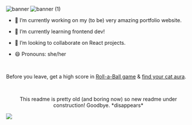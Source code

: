 
![banner](https://user-images.githubusercontent.com/46225470/136684912-45112657-cfd1-4541-8bba-96397f08c751.png)
![banner (1)](https://user-images.githubusercontent.com/46225470/136685118-afb03de5-fb94-4256-a024-958a8dad245e.png)


- 🔭 I’m currently working on my (to be) very amazing portfolio website.

- 🌱 I’m currently learning frontend dev!

- 👯 I’m looking to collaborate on React projects.

- 😄 Pronouns: she/her

<br>

Before you leave, get a high score in [Roll-a-Ball game](https://areenoverclouds.github.io/Roll-a-Ball/) & [find your cat aura](which-cat-am-i.netlify.app).

<br>

<p style="text-align:center">
This readme is pretty old (and boring now) so new readme under construction! Goodbye. *disappears* 
</p>

<img src = "https://media.giphy.com/media/xTiTnwi8Azjnva46Fq/giphy.gif">
